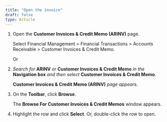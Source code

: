 ```yaml
---
title: "Open the invoice"
draft: false
type: Article
---
```


1.  Open the **Customer Invoices & Credit Memo (ARINV)** page.

    Select Financial Management > Financial Transactions > Accounts Receivable > Customer Invoices & Credit Memo.

    Or

1.  *Search for* **ARINV** *or* **Customer Invoices & Credit Memo** *in the* **Navigation box** *and then select* **Customer Invoices & Credit Memo**.

    **Customer Invoices & Credit Memo (ARINV)** *page appears.*

2.  On the **Toolbar**, click **Browse**.

    The **Browse For Customer Invoices & Credit Memos** window appears.

3.  Highlight the row and click **Select**. Or, double-click the row to open.